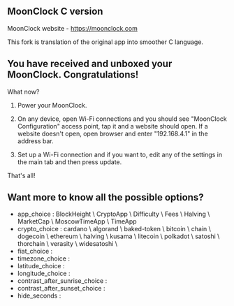 ## MoonClock C version

MoonClock website - https://moonclock.com

This fork is translation of the original app into smoother C language.

## You have received and unboxed your MoonClock. Congratulations!

What now?

1. Power your MoonClock.

2. On any device, open Wi-Fi connections and you should see "MoonClock Configuration" access point, tap it and a website should open. If a website doesn't open, open browser and enter "192.168.4.1" in the address bar.

3. Set up a Wi-Fi connection and if you want to, edit any of the settings in the main tab and then press update.

That's all!


## Want more to know all the possible options?

* app_choice : BlockHeight \ CryptoApp \ Difficulty \ Fees \ Halving \ MarketCap \ MoscowTimeApp \ TimeApp
* crypto_choice : cardano \ algorand \ baked-token \ bitcoin \ chain \ dogecoin \ ethereum \ halving \ kusama \ litecoin \ polkadot \ satoshi \ thorchain \ verasity \ widesatoshi \  
* fiat_choice : 
* timezone_choice : 
* latitude_choice : 
* longitude_choice : 
* contrast_after_sunrise_choice : 
* contrast_after_sunset_choice : 
* hide_seconds :  


